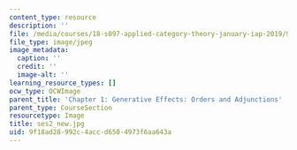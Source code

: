 ```yaml
---
content_type: resource
description: ''
file: /media/courses/18-s097-applied-category-theory-january-iap-2019/9f18ad28992c4accd6504973f6aa643a_ses2_new.jpg
file_type: image/jpeg
image_metadata:
  caption: ''
  credit: ''
  image-alt: ''
learning_resource_types: []
ocw_type: OCWImage
parent_title: 'Chapter 1: Generative Effects: Orders and Adjunctions'
parent_type: CourseSection
resourcetype: Image
title: ses2_new.jpg
uid: 9f18ad28-992c-4acc-d650-4973f6aa643a
---
```

